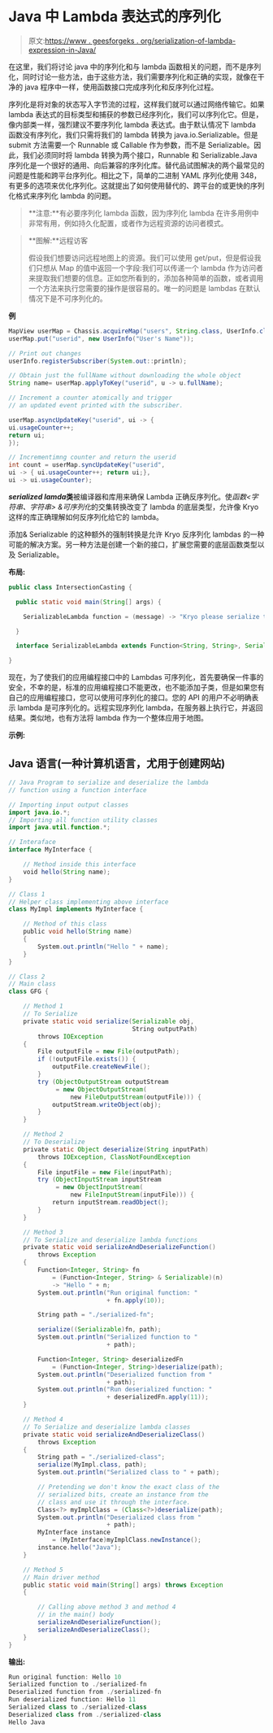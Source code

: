 # Java 中 Lambda 表达式的序列化

> 原文:[https://www . geesforgeks . org/serialization-of-lambda-expression-in-Java/](https://www.geeksforgeeks.org/serialization-of-lambda-expression-in-java/)

在这里，我们将讨论 java 中的序列化和与 lambda 函数相关的问题，而不是序列化，同时讨论一些方法，由于这些方法，我们需要序列化和正确的实现，就像在干净的 java 程序中一样，使用函数接口完成序列化和反序列化过程。

序列化是将对象的状态写入字节流的过程，这样我们就可以通过网络传输它。如果 lambda 表达式的目标类型和捕获的参数已经序列化，我们可以序列化它。但是，像内部类一样，强烈建议不要序列化 lambda 表达式。由于默认情况下 lambda 函数没有序列化，我们只需将我们的 lambda 转换为 java.io.Serializable。但是 submit 方法需要一个 Runnable 或 Callable 作为参数，而不是 Serializable。因此，我们必须同时将 lambda 转换为两个接口，Runnable 和 Serializable.Java 序列化是一个很好的通用、向后兼容的序列化库。替代品试图解决的两个最常见的问题是性能和跨平台序列化。相比之下，简单的二进制 YAML 序列化使用 348，有更多的选项来优化序列化。这就提出了如何使用替代的、跨平台的或更快的序列化格式来序列化 lambda 的问题。

> **注意:**有必要序列化 lambda 函数，因为序列化 lambda 在许多用例中非常有用，例如持久化配置，或者作为远程资源的访问者模式。

> **图解:**远程访客
> 
> 假设我们想要访问远程地图上的资源。我们可以使用 get/put，但是假设我们只想从 Map 的值中返回一个字段:我们可以传递一个 lambda 作为访问者来提取我们想要的信息。正如您所看到的，添加各种简单的函数，或者调用一个方法来执行您需要的操作是很容易的。唯一的问题是 lambdas 在默认情况下是不可序列化的。

**例**

```java
MapView userMap = Chassis.acquireMap("users", String.class, UserInfo.class);
userMap.put("userid", new UserInfo("User's Name"));

// Print out changes
userInfo.registerSubscriber(System.out::println);

// Obtain just the fullName without downloading the whole object
String name= userMap.applyToKey("userid", u -> u.fullName);

// Increment a counter atomically and trigger
// an updated event printed with the subscriber.

userMap.asyncUpdateKey("userid", ui -> {      
ui.usageCounter++; 
return ui;
});

// Incrementimng counter and return the userid
int count = userMap.syncUpdateKey("userid", 
ui -> { ui.usageCounter++; return ui;}, 
ui -> ui.usageCounter);
```

***serialized lamda*****类**被编译器和库用来确保 Lambda 正确反序列化。使*函数<字符串、字符串> &可序列化*的交集转换改变了 lambda 的底层类型，允许像 Kryo 这样的库正确理解如何反序列化给它的 lambda。

添加& Serializable 的这种额外的强制转换是允许 Kryo 反序列化 lambdas 的一种可能的解决方案。另一种方法是创建一个新的接口，扩展您需要的底层函数类型以及 Serializable。

**布局:**

```java
public class IntersectionCasting {

  public static void main(String[] args) {

    SerializableLambda function = (message) -> "Kryo please serialize this message '" + message + "'";

  }

  interface SerializableLambda extends Function<String, String>, Serializable {}

}
```

现在，为了使我们的应用编程接口中的 Lambdas 可序列化，首先要确保一件事的安全，不幸的是，标准的应用编程接口不能更改，也不能添加子类，但是如果您有自己的应用编程接口，您可以使用可序列化的接口。您的 API 的用户不必明确表示 lambda 是可序列化的。远程实现序列化 lambda，在服务器上执行它，并返回结果。类似地，也有方法将 lambda 作为一个整体应用于地图。

**示例:**

## Java 语言(一种计算机语言，尤用于创建网站)

```java
// Java Program to serialize and deserialize the lambda
// function using a function interface

// Importing input output classes
import java.io.*;
// Importing all function utility classes
import java.util.function.*;

// Interaface
interface MyInterface {

    // Method inside this interface
    void hello(String name);
}

// Class 1
// Helper class implementing above interface
class MyImpl implements MyInterface {

    // Method of this class
    public void hello(String name)
    {
        System.out.println("Hello " + name);
    }
}

// Class 2
// Main class
class GFG {

    // Method 1
    // To Serialize
    private static void serialize(Serializable obj,
                                  String outputPath)
        throws IOException
    {
        File outputFile = new File(outputPath);
        if (!outputFile.exists()) {
            outputFile.createNewFile();
        }
        try (ObjectOutputStream outputStream
             = new ObjectOutputStream(
                 new FileOutputStream(outputFile))) {
            outputStream.writeObject(obj);
        }
    }

    // Method 2
    // To Deserialize
    private static Object deserialize(String inputPath)
        throws IOException, ClassNotFoundException
    {
        File inputFile = new File(inputPath);
        try (ObjectInputStream inputStream
             = new ObjectInputStream(
                 new FileInputStream(inputFile))) {
            return inputStream.readObject();
        }
    }

    // Method 3
    // To Serialize and deserialize lambda functions
    private static void serializeAndDeserializeFunction()
        throws Exception
    {
        Function<Integer, String> fn
            = (Function<Integer, String> & Serializable)(n)
            -> "Hello " + n;
        System.out.println("Run original function: "
                           + fn.apply(10));

        String path = "./serialized-fn";

        serialize((Serializable)fn, path);
        System.out.println("Serialized function to "
                           + path);

        Function<Integer, String> deserializedFn
            = (Function<Integer, String>)deserialize(path);
        System.out.println("Deserialized function from "
                           + path);
        System.out.println("Run deserialized function: "
                           + deserializedFn.apply(11));
    }

    // Method 4
    // To Serialize and deserialize lambda classes
    private static void serializeAndDeserializeClass()
        throws Exception
    {
        String path = "./serialized-class";
        serialize(MyImpl.class, path);
        System.out.println("Serialized class to " + path);

        // Pretending we don't know the exact class of the
        // serialized bits, create an instance from the
        // class and use it through the interface.
        Class<?> myImplClass = (Class<?>)deserialize(path);
        System.out.println("Deserialized class from "
                           + path);
        MyInterface instance
            = (MyInterface)myImplClass.newInstance();
        instance.hello("Java");
    }

    // Method 5
    // Main driver method
    public static void main(String[] args) throws Exception
    {

        // Calling above method 3 and method 4
        // in the main() body
        serializeAndDeserializeFunction();
        serializeAndDeserializeClass();
    }
}
```

**输出:**

```java
Run original function: Hello 10
Serialized function to ./serialized-fn
Deserialized function from ./serialized-fn
Run deserialized function: Hello 11
Serialized class to ./serialized-class
Deserialized class from ./serialized-class
Hello Java
```
